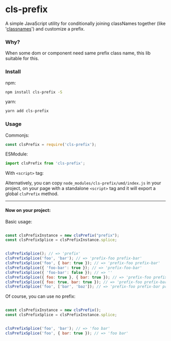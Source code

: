 # cls-prefix

A simple JavaScript utility for conditionally joining classNames together (like '[classnames](https://www.npmjs.com/package/classnames)') and customize a prefix.

### Why?

When some dom or component need same prefix class name, this lib suitable for this.

### Install

npm:
```sh
npm install cls-prefix -S
```

yarn:
```sh
yarn add cls-prefix
```

### Usage

Commonjs:

```js
const clsPrefix = require('cls-prefix');
```

ESModule:

```js
import clsPrefix from 'cls-prefix';
```

With `<script>` tag:

Alternatively, you can copy `node_modules/cls-prefix/umd/index.js` in your project, on your page with a standalone `<script>` tag and it will export a global `clsPrefix` method.

-------

#### Now on your project:

Basic usage:

```js

const clsPrefixInstance = new clsPrefix("prefix");
const clsPrefixSplice = clsPrefixInstance.splice;


clsPrefixSplice(); // => 'prefix'
clsPrefixSplice('foo', 'bar'); // => 'prefix-foo prefix-bar'
clsPrefixSplice('foo', { bar: true }); // => 'prefix-foo prefix-bar'
clsPrefixSplice({ 'foo-bar': true }); // => 'prefix-foo-bar'
clsPrefixSplice({ 'foo-bar': false }); // => ''
clsPrefixSplice({ foo: true }, { bar: true }); // => 'prefix-foo prefix-bar'
clsPrefixSplice({ foo: true, bar: true }); // => 'prefix-foo prefix-bar'
clsPrefixSplice('foo', ['bar', 'baz']); // => 'prefix-foo prefix-bar prefix-baz'
```

Of course, you can use no prefix:

```js

const clsPrefixInstance = new clsPrefix();
const clsPrefixSplice = clsPrefixInstance.splice;


clsPrefixSplice('foo', 'bar'); // => 'foo bar'
clsPrefixSplice('foo', { bar: true }); // => 'foo bar'

```